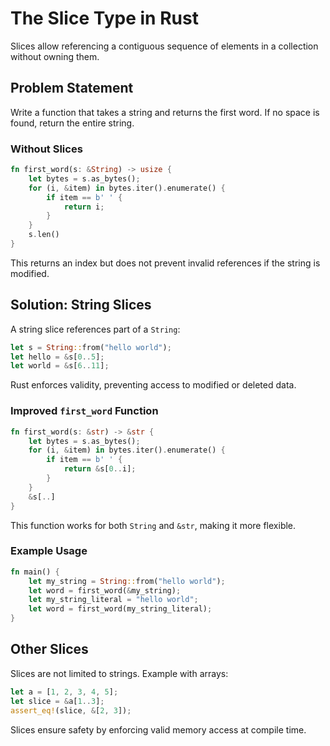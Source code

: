 # The Slice Type in Rust

Slices allow referencing a contiguous sequence of elements in a collection without owning them.

## Problem Statement
Write a function that takes a string and returns the first word. If no space is found, return the entire string.

### Without Slices
```rust
fn first_word(s: &String) -> usize {
    let bytes = s.as_bytes();
    for (i, &item) in bytes.iter().enumerate() {
        if item == b' ' {
            return i;
        }
    }
    s.len()
}
```
This returns an index but does not prevent invalid references if the string is modified.

## Solution: String Slices
A string slice references part of a `String`:
```rust
let s = String::from("hello world");
let hello = &s[0..5];
let world = &s[6..11];
```
Rust enforces validity, preventing access to modified or deleted data.

### Improved `first_word` Function
```rust
fn first_word(s: &str) -> &str {
    let bytes = s.as_bytes();
    for (i, &item) in bytes.iter().enumerate() {
        if item == b' ' {
            return &s[0..i];
        }
    }
    &s[..]
}
```
This function works for both `String` and `&str`, making it more flexible.

### Example Usage
```rust
fn main() {
    let my_string = String::from("hello world");
    let word = first_word(&my_string);
    let my_string_literal = "hello world";
    let word = first_word(my_string_literal);
}
```

## Other Slices
Slices are not limited to strings. Example with arrays:
```rust
let a = [1, 2, 3, 4, 5];
let slice = &a[1..3];
assert_eq!(slice, &[2, 3]);
```
Slices ensure safety by enforcing valid memory access at compile time.

